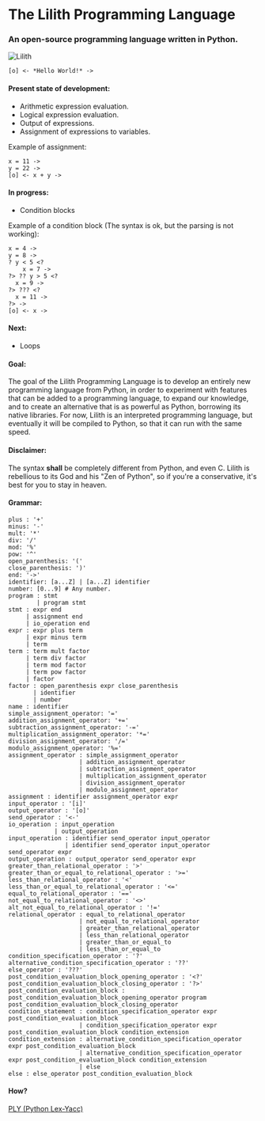 # The Lilith Programming Language
### An open-source programming language written in Python.

![Lilith](https://s4.postimg.org/kv8u9hnd9/logo.png)

```
[o] <- *Hello World!* ->
```

#### Present state of development:
* Arithmetic expression evaluation.
* Logical expression evaluation.
* Output of expressions.
* Assignment of expressions to variables.

Example of assignment:

```
x = 11 ->
y = 22 ->
[o] <- x + y ->
```

#### In progress:
* Condition blocks

Example of a condition block (The syntax is ok, but the parsing is not working):

```
x = 4 ->
y = 8 ->
? y < 5 <?
	x = 7 -> 
?> ?? y > 5 <?
  x = 9 ->
?> ??? <?
  x = 11 ->
?> ->
[o] <- x ->
```

#### Next:
* Loops

#### Goal:
The goal of the Lilith Programming Language is to develop an entirely new programming language from Python, in order to experiment with features that can be added to a programming language, to expand our knowledge, and to create an alternative that is as powerful as Python, borrowing its native libraries. For now, Lilith is an interpreted programming language, but eventually it will be compiled to Python, so that it can run with the same speed. 

#### Disclaimer:
The syntax **shall** be completely different from Python, and even C. Lilith is rebellious to its God and his "Zen of Python", so if you're a conservative, it's best for you to stay in heaven.

#### Grammar:
```
plus : '+'
minus: '-'
mult: '*'
div: '/'
mod: '%'
pow: '^'
open_parenthesis: '('
close_parenthesis: ')'
end: '->'
identifier: [a...Z] | [a...Z] identifier
number: [0...9] # Any number.
program : stmt
		| program stmt
stmt : expr end
	 | assignment end
     | io_operation end
expr : expr plus term 
	 | expr minus term 
	 | term
term : term mult factor 
	 | term div factor 
	 | term mod factor
	 | term pow factor
	 | factor
factor : open_parenthesis expr close_parenthesis 
	   | identifier 
	   | number
name : identifier
simple_assignment_operator: '='
addition_assignment_operator: '+='
subtraction_assignment_operator: '-='
multiplication_assignment_operator: '*='
division_assignment_operator: '/='
modulo_assignment_operator: '%='
assignment_operator : simple_assignment_operator
				    | addition_assignment_operator
				    | subtraction_assignment_operator
				    | multiplication_assignment_operator
				    | division_assignment_operator
				    | modulo_assignment_operator
assignment : identifier assignment_operator expr
input_operator : '[i]'
output_operator : '[o]'
send_operator : '<-'
io_operation : input_operation
			 | output_operation
input_operation : identifier send_operator input_operator
				| identifier send_operator input_operator send_operator expr
output_operation : output_operator send_operator expr
greater_than_relational_operator : '>'
greater_than_or_equal_to_relational_operator : '>='
less_than_relational_operator : '<'
less_than_or_equal_to_relational_operator : '<='
equal_to_relational_operator : '=='
not_equal_to_relational_operator : '<>'
alt_not_equal_to_relational_operator : '!='
relational_operator : equal_to_relational_operator
					| not_equal_to_relational_operator
					| greater_than_relational_operator
					| less_than_relational_operator
					| greater_than_or_equal_to
					| less_than_or_equal_to
condition_specification_operator : '?'
alternative_condition_specification_operator : '??'
else_operator : '???'
post_condition_evaluation_block_opening_operator : '<?'
post_condition_evaluation_block_closing_operator : '?>'
post_condition_evaluation_block : post_condition_evaluation_block_opening_operator program post_condition_evaluation_block_closing_operator
condition_statement : condition_specification_operator expr post_condition_evaluation_block
					| condition_specification_operator expr post_condition_evaluation_block condition_extension
condition_extension : alternative_condition_specification_operator expr post_condition_evaluation_block
					| alternative_condition_specification_operator expr post_condition_evaluation_block condition_extension
					| else
else : else_operator post_condition_evaluation_block
```

#### How?
[PLY (Python Lex-Yacc)](http://www.dabeaz.com/ply/)
